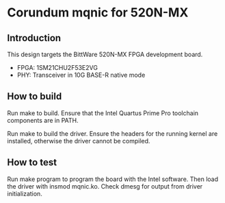 # Corundum mqnic for 520N-MX

## Introduction

This design targets the BittWare 520N-MX FPGA development board.

*  FPGA: 1SM21CHU2F53E2VG
*  PHY: Transceiver in 10G BASE-R native mode

## How to build

Run make to build.  Ensure that the Intel Quartus Prime Pro toolchain components are in PATH.

Run make to build the driver.  Ensure the headers for the running kernel are installed, otherwise the driver cannot be compiled.

## How to test

Run make program to program the board with the Intel software.  Then load the driver with insmod mqnic.ko.  Check dmesg for output from driver initialization.
